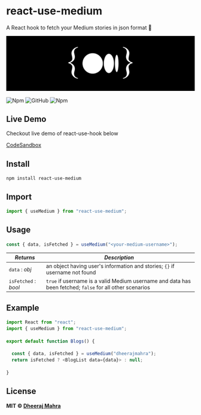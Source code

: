# react-use-medium

A React hook to fetch your Medium stories in json format 📝

![react-use-medium logo](https://raw.githubusercontent.com/DheerajMahra/image-hosting/main/medium.png)

![Npm](https://img.shields.io/npm/v/react-use-medium?logo=npm&style=flat-square)
![GitHub](https://img.shields.io/github/license/dheerajmahra/react-use-medium?style=flat-square)
![Npm](https://img.shields.io/npm/dm/react-use-medium?style=flat-square)

## Live Demo

Checkout live demo of react-use-hook below

[CodeSandbox](https://codesandbox.io/s/react-use-medium-demo-fn91d?file=/src/App.jsx)

## Install

```
npm install react-use-medium
```

## Import

```js
import { useMedium } from "react-use-medium";
```

## Usage

```js
const { data, isFetched } = useMedium("<your-medium-username>");
```

| _Returns_            | _Description_                                                                                            |
| -------------------- | -------------------------------------------------------------------------------------------------------- |
| `data` : _obj_       | an object having user's information and stories; `{}` if username not found                              |
| `isFetched` : _bool_ | `true` if username is a valid Medium username and data has been fetched; `false` for all other scenarios |

## Example

```js
import React from "react";
import { useMedium } from "react-use-medium";

export default function Blogs() {

  const { data, isFetched } = useMedium("dheerajmahra");
  return isFetched ? <BlogList data={data}> : null;

}
```

## License

**MIT &copy; [Dheeraj Mahra](https://github.com/dheerajmahra/react-use-medium/blob/master/LICENSE)**
